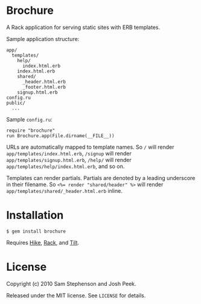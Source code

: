 Brochure
========

A Rack application for serving static sites with ERB templates.

Sample application structure:

    app/
      templates/
        help/
          index.html.erb
        index.html.erb
        shared/
          _header.html.erb
          _footer.html.erb
        signup.html.erb
    config.ru
    public/
      ...

Sample `config.ru`:

    require "brochure"
    run Brochure.app(File.dirname(__FILE__))

URLs are automatically mapped to template names. So `/` will render
`app/templates/index.html.erb`, `/signup` will render
`app/templates/signup.html.erb`, `/help/` will render
`app/templates/help/index.html.erb`, and so on.

Templates can render partials. Partials are denoted by a leading
underscore in their filename. So `<%= render "shared/header" %>` will
render `app/templates/shared/_header.html.erb` inline.

# Installation

    $ gem install brochure

Requires [Hike](http://github.com/sstephenson/hike),
[Rack](http://rack.rubyforge.org/), and
[Tilt](http://github.com/rtomayko/tilt).

# License

Copyright (c) 2010 Sam Stephenson and Josh Peek.

Released under the MIT license. See `LICENSE` for details.
